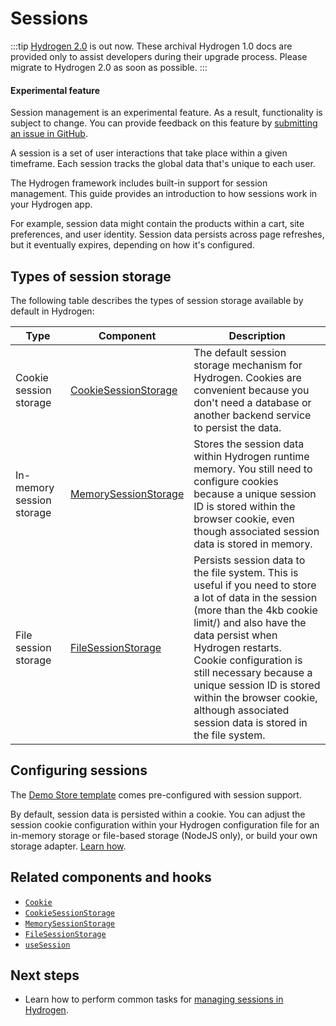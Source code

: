 # Sessions


:::tip
[Hydrogen 2.0](https://hydrogen.shopify.dev) is out now. These archival Hydrogen 1.0 docs are provided only to assist developers during their upgrade process. Please migrate to Hydrogen 2.0 as soon as possible.
:::


<aside class="note beta">
<h4>Experimental feature</h4>

<p>Session management is an experimental feature. As a result, functionality is subject to change. You can provide feedback on this feature by <a href="https://github.com/Shopify/hydrogen/issues">submitting an issue in GitHub</a>.</p>

</aside>

A session is a set of user interactions that take place within a given timeframe. Each session tracks the global data that's unique to each user.

The Hydrogen framework includes built-in support for session management. This guide provides an introduction to how sessions work in your Hydrogen app.

For example, session data might contain the products within a cart, site preferences, and user identity. Session data persists across page refreshes, but it eventually expires, depending on how it's configured.

## Types of session storage

The following table describes the types of session storage available by default in Hydrogen:

| Type                      | Component                                                                                          | Description                                                                                                                                                                                                                                                                                                                                                                         |
| ------------------------- | -------------------------------------------------------------------------------------------------- | ----------------------------------------------------------------------------------------------------------------------------------------------------------------------------------------------------------------------------------------------------------------------------------------------------------------------------------------------------------------------------------- |
| Cookie session storage    | [CookieSessionStorage](/components/framework/cookiesessionstorage/) | The default session storage mechanism for Hydrogen. Cookies are convenient because you don't need a database or another backend service to persist the data.                                                                                                                                                                                                                        |
| In-memory session storage | [MemorySessionStorage](/components/framework/memorysessionstorage/) | Stores the session data within Hydrogen runtime memory. You still need to configure cookies because a unique session ID is stored within the browser cookie, even though associated session data is stored in memory.                                                                                                                                                               |
| File session storage      | [FileSessionStorage](/components/framework/filesessionstorage/)     | Persists session data to the file system. This is useful if you need to store a lot of data in the session (more than the 4kb cookie limit/) and also have the data persist when Hydrogen restarts. <br />Cookie configuration is still necessary because a unique session ID is stored within the browser cookie, although associated session data is stored in the file system. |

## Configuring sessions

The [Demo Store template](/tutorials/getting-started/templates/) comes pre-configured with session support.

By default, session data is persisted within a cookie. You can adjust the session cookie configuration within your Hydrogen configuration file for an in-memory storage or file-based storage (NodeJS only), or build your own storage adapter. [Learn how](/tutorials/sessions/manage-sessions/).

## Related components and hooks

- [`Cookie`](/components/framework/cookie/)
- [`CookieSessionStorage`](/components/framework/cookiesessionstorage/)
- [`MemorySessionStorage`](/components/framework/memorysessionstorage/)
- [`FileSessionStorage`](/components/framework/filesessionstorage/)
- [`useSession`](/hooks/framework/usesession/)

## Next steps

- Learn how to perform common tasks for [managing sessions in Hydrogen](/tutorials/sessions/manage-sessions/).
